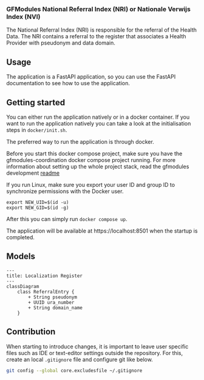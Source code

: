 ### GFModules National Referral Index (NRI) or Nationale Verwijs Index (NVI)

The National Referral Index (NRI) is responsible for the referral of the Health Data. The NRI contains a referral
to the register that associates a Health Provider with pseudonym and data domain.


## Usage

The application is a FastAPI application, so you can use the FastAPI documentation to see how to use the application.

## Getting started

You can either run the application natively or in a docker container. If you want to run the application natively you
can take a look at the initialisation steps in `docker/init.sh`. 

The preferred way to run the application is through docker.

Before you start this docker compose project, make sure you have the gfmodules-coordination docker compose
project running. For more information about setting up the whole project stack, read the gfmodules development
[readme](https://github.com/minvws/gfmodules-coordination?tab=readme-ov-file#development)

If you run Linux, make sure you export your user ID and group ID to synchronize permissions with the Docker user.

```
export NEW_UID=$(id -u)
export NEW_GID=$(id -g)
```

After this you can simply run `docker compose up`. 

The application will be available at https://localhost:8501 when the startup is completed.

## Models

```mermaid
---
title: Localization Register
---
classDiagram
    class ReferralEntry {
        + String pseudonym
        + UUID ura_number
        + String domain_name
    }
```

## Contribution
When starting to introduce changes, it is important to leave user specific files such as IDE or text-editor settings outside the repository. For this, create an local `.gitignore` file and configure git like below.

```bash
git config --global core.excludesfile ~/.gitignore
```